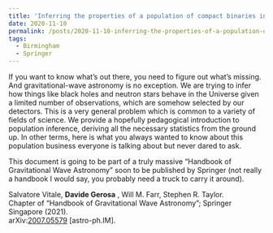 ```yaml
---
title: 'Inferring the properties of a population of compact binaries in presence of selection effects'
date: 2020-11-10
permalink: /posts/2020-11-10-inferring-the-properties-of-a-population-of-compact-binaries-in-presence-of-selection-effects
tags:
  - Birmingham
  - Springer
---
```


If you want to know what’s out there, you need to figure out what’s missing. And gravitational-wave astronomy is no exception. We are trying to infer how things like black holes and neutron stars behave in the Universe given a limited number of observations, which are somehow selected by our detectors. This is a very general problem which is common to a variety of fields of science. We provide a hopefully pedagogical introduction to population inference, deriving all the necessary statistics from the ground up. In other terms, here is what you always wanted to know about this population business everyone is talking about but never dared to ask. 

This document is going to be part of a truly massive “Handbook of Gravitational Wave Astronomy” soon to be published by Springer (not really a handbook I would say, you probably need a truck to carry it around).

Salvatore Vitale, **Davide Gerosa** , Will M. Farr, Stephen R. Taylor.  
Chapter of “Handbook of Gravitational Wave Astronomy”; Springer Singapore (2021).  
arXiv:[2007.05579](<https://arxiv.org/abs/2006.06647>) [astro-ph.IM].

